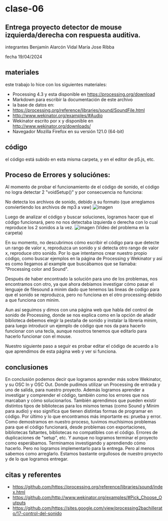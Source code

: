 # clase-06

## Entrega proyecto detector de mouse izquierda/derecha con respuesta auditiva.

integrantes
Benjamín Alarcón Vidal
María Jose Ribba

fecha
19/04/2024

## materiales

este trabajo lo hice con los siguientes materiales:

- Processing 4.3 y esta disponible en https://processing.org/download
- Markdown para escribir la documentación de este archivo
- la base de datos en:
- https://processing.org/reference/libraries/sound/SoundFile.html
- http://www.wekinator.org/examples/#Audio
- Wekinator escrito por x y disponible en http://www.wekinator.org/downloads/
- Navegador Mozilla Firefox en su versión 121.0 (64-bit)

## código

el código está subido en esta misma carpeta, y en el editor de p5.js, etc.

## Proceso de Errores y soluciónes:

Al momento de probar el funcionamiento de el código de sonido, el código no logra detectar 2 "voidSetup()" y por consecuencia no funciona: 

No detecta los archivos de sonido, debido a su formato (que arreglamos conviertiendo los archivos de mp3 a vaw)
![imagen](https://github.com/GrimmUChile/audiv027-2024-1/assets/163590997/209b934a-55dd-49e9-a95b-c3ce96fb4359)

Luego de analizar el código y buscar soluciones, logramos hacer que el código funcionará, pero no nos detectaba izquierda o derecha con lo cual reproduce los 2 sonidos a la vez.
![imagen](https://github.com/GrimmUChile/audiv027-2024-1/assets/163590997/f82f6594-d6e5-4537-9333-a52bca96d16d)
(Video del problema en la carpeta)

En su momento, no descubrimos cómo escribir el código para que detecte un rango de valor x, reproduzca un sonido y si detecta otro rango de valor x, reproduce otro sonido. Por lo que intentamos crear nuestro propio código, como buscar ejemplos en la página de Processing y Wekinator y así es como llegamos al example que buscábamos que se llamaba: "Processing color and Sound". 

Después de haber encontrado la solución para uno de los problemas, nos encontramos con otro, ya que ahora debíamos investigar cómo pasar el lenguaje de filesound a minim dado que tenemos las lineas de codigo para que el sonido se reproduzca, pero no funciona en el otro processing debido a que funciona con minim. 

Aun así seguimos y dimos con una página web que habla del control de sonido de Processing, donde se nos explica como en la opción de añadir biblioteca debemos elegir la pestaña de sonido y instalar la librería minim, para luego introducir un ejemplo de código que nos da para hacerlo funcionar con una tecla, aunque nosotros tenemos que editarlo para hacerlo funcionar con el mouse. 

Nuestro siguiente paso a seguir es probar editar el código de acuerdo a lo que aprendimos de esta página web y ver si funciona. 

## conclusiones

En conclusión podemos decir que logramos aprender más sobre Wekinator, y su OSC In y OSC Out. Donde pudimos utilizar un Processing de entrada y uno de salida, para nuestro proyecto. Además logramos aprender a investigar y comprender el código, también como los errores que nos marcaban y cómo solucionarlos. También aprendimos que pueden existir distintos tipos de bibliotecas para los mismos temas (como Sound y Minim para audio) y eso significa que tienen distintas formas de programar en código. Por último y lo que encontramos más importante es: prueba y error. Como demostramos en nuestro proceso, tuvimos muchísimos problemas para que el código funcionará, desde problemas con exportaciones, bibliotecas faltantes, bibliotecas no compatibles con el código. Errores de duplicaciones de "setup", etc. Y aunque no logramos terminar el proyecto como esperábamos. Terminamos investigando y aprendiendo cómo hacerlo. Pero no logramos implementarlo para la entrega. Pero al menos sabemos como arreglarlo. Estamos bastante orgullosos de nuestro proyecto y de lo que logramos entregar. 

## citas y referentes

- <https://github.com/>https://processing.org/reference/libraries/sound/index.html
- <https://github.com/>http://www.wekinator.org/examples/#Pick_Choose_Outputs
- <https://github.com/>https://sites.google.com/view/processing2bachillerato/17-control-del-sonido
  
